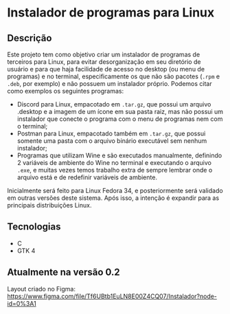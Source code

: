 # Instalador de programas para Linux

## Descrição

Este projeto tem como objetivo criar um instalador de programas de terceiros para Linux, para evitar desorganização em seu diretório de usuário e para que haja facilidade de acesso no desktop (ou menu de programas) e no terminal, especificamente os que não são pacotes (`.rpm` e `.deb`, por exemplo) e não possuem um instalador próprio. Podemos citar como exemplos os seguintes programas:

- Discord para Linux, empacotado em `.tar.gz`, que possui um arquivo .desktop e a imagem de um ícone em sua pasta raiz, mas não possui um instalador que conecte o programa com o menu de programas nem com o terminal;
- Postman para Linux, empacotado também em `.tar.gz`, que possui somente uma pasta com o arquivo binário executável sem nenhum instalador;
- Programas que utilizam Wine e são executados manualmente, definindo 2 variáveis de ambiente do Wine no terminal e executando o arquivo `.exe`, e muitas vezes temos trabalho extra de sempre lembrar onde o arquivo está e de redefinir variáveis de ambiente.

Inicialmente será feito para Linux Fedora 34, e posteriormente será validado em outras versões deste sistema. Após isso, a intenção é expandir para as principais distribuições Linux.

## Tecnologias

- C
- GTK 4

## Atualmente na versão 0.2

Layout criado no Figma: https://www.figma.com/file/Tf6UBtb1EuLN8E00Z4CQ07/Instalador?node-id=0%3A1
